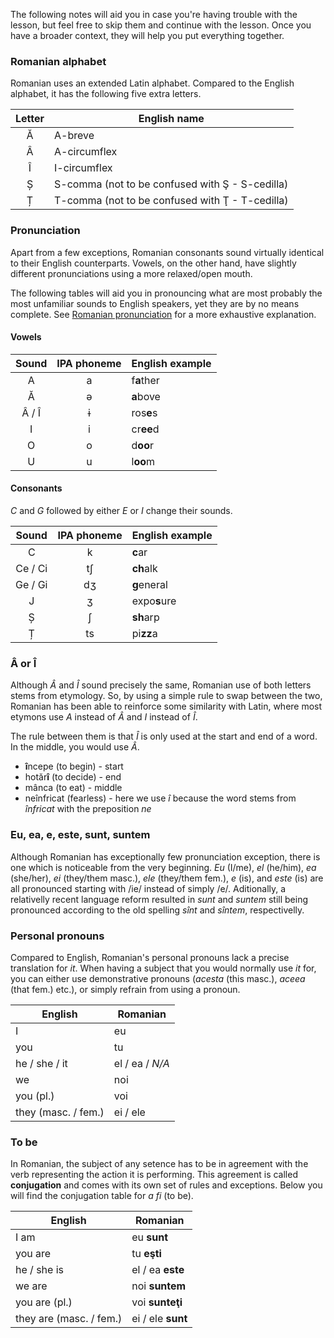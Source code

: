 The following notes will aid you in case you're having trouble with the lesson,
but feel free to skip them and continue with the lesson. Once you have a broader
context, they will help you put everything together.

### Romanian alphabet

Romanian uses an extended Latin alphabet. Compared to the English alphabet, it
has the following five extra letters.

| Letter | English name                                    |
|:------:|-------------------------------------------------|
| Ă      | A-breve                                         |
| Â      | A-circumflex                                    |
| Î      | I-circumflex                                    |
| Ș      | S-comma (not to be confused with Ş - S-cedilla) |
| Ț      | T-comma (not to be confused with Ţ - T-cedilla) |

### Pronunciation

Apart from a few exceptions, Romanian consonants sound virtually identical to
their English counterparts. Vowels, on the other hand, have slightly different
pronunciations using a more relaxed/open mouth.

The following tables will aid you in pronouncing what are most probably the
most unfamiliar sounds to English speakers, yet they are by no means complete.
See [Romanian pronunciation](https://en.wikipedia.org/wiki/Romanian_alphabet)
for a more exhaustive explanation.

#### Vowels

| Sound | IPA phoneme | English example |
|:-----:|:-----------:|-----------------|
| A     | a           | f**a**ther      |
| Ă     | ə           | **a**bove       |
| Â / Î | ɨ           | ros**e**s       |
| I     | i           | cr**ee**d       |
| O     | o           | d**oo**r        |
| U     | u           | l**oo**m        |

#### Consonants

*C* and *G* followed by either *E* or *I* change their sounds.

| Sound   | IPA phoneme | English example |
|:-------:|:-----------:|-----------------|
| C       | k           | **c**ar         |
| Ce / Ci | tʃ          | **ch**alk       |
| Ge / Gi | dʒ          | **g**eneral     |
| J       | ʒ           | expo**s**ure    |
| Ș       | ʃ           | **sh**arp       |
| Ț       | ts          | pi**zz**a       |

### Â or Î

Although *Â* and *Î* sound precisely the same, Romanian use of both letters
stems from etymology. So, by using a simple rule to swap between the two,
Romanian has been able to reinforce some similarity with Latin, where most
etymons use *A* instead of *Â* and *I* instead of *Î*.

The rule between them is that *Î* is only used at the start and end of a word.
In the middle, you would use *Â*.

* **î**ncepe (to begin) - start
* hotăr**î** (to decide) - end
* mânca (to eat) - middle
* neînfricat (fearless) - here we use *î* because the word stems from *înfricat*
with the preposition *ne*

### Eu, ea, e, este, sunt, suntem

Although Romanian has exceptionally few pronunciation exception, there is one
which is noticeable from the very beginning. *Eu* (I/me), *el* (he/him), *ea*
(she/her), *ei* (they/them masc.), *ele* (they/them fem.), *e* (is), and *este*
(is) are all pronounced starting with /ie/ instead of simply /e/. Aditionally, 
a relativelly recent language reform resulted in *sunt* and *suntem* still being
pronounced according to the old spelling *sînt* and *sîntem*, respectivelly.

### Personal pronouns

Compared to English, Romanian's personal pronouns lack a precise translation
for *it*. When having a subject that you would normally use *it* for, you
can either use demonstrative pronouns (*acesta* (this masc.), *aceea* (that fem.)
etc.), or simply refrain from using a pronoun.

| English             | Romanian        |
|---------------------|-----------------|
| I                   | eu              |
| you                 | tu              |       
| he / she / it       | el / ea / *N/A* |
| we                  | noi             |
| you (pl.)           | voi             |
| they (masc. / fem.) | ei / ele        |

### To be

In Romanian, the subject of any setence has to be in agreement with the verb
representing the action it is performing. This agreement is called **conjugation**
and comes with its own set of rules and exceptions. Below you will find the
conjugation table for *a fi* (to be).

| English                 | Romanian          |
|-------------------------|-------------------|
| I am                    | eu **sunt**       |
| you are                 | tu **eşti**       |       
| he / she is             | el / ea **este**  |
| we are                  | noi **suntem**    |
| you are (pl.)           | voi **sunteţi**   |
| they are (masc. / fem.) | ei / ele **sunt** |
